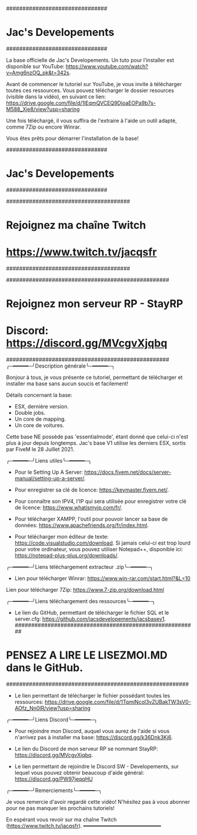 ###############################
#     Jac's Developements     #
###############################

La base officielle de Jac's Developements. Un tuto pour l'installer est disponible sur YouTube: https://www.youtube.com/watch?v=Amg6nzOQ_pk&t=342s.

Avant de commencer le tutoriel sur YouTube, je vous invite à télécharger toutes ces ressources. Vous pouvez télécharger le dossier resources (visible dans la vidéo), en suivant ce lien: https://drive.google.com/file/d/1lEqmQVCEQ9DjoaEOPa9b7s-M588_Xje8/view?usp=sharing

Une fois téléchargé, il vous suffira de l'extraire à l'aide un outil adapté, comme 7Zip ou encore Winrar.

Vous êtes prêts pour démarrer l'installation de la base!

###############################
#     Jac's Developements     #
###############################

######################################
#     Rejoignez ma chaîne Twitch     #
#     https://www.twitch.tv/jacqsfr  #
######################################

##################################################
#     Rejoignez mon serveur RP - StayRP          #
#     Discord: https://discord.gg/MVcgvXjqbq     #
##################################################
╭─━━━━━─╯Description générale╰─━━━━━─╮

Bonjour à tous, je vous présente ce tutoriel, permettant de télécharger et installer ma base sans aucun soucis et facilement!

Détails concernant la base:

- ESX, dernière version.
- Double jobs.
- Un core de mapping.
- Un core de voitures.

Cette base NE possède pas 'essentialmode', étant donné que celui-ci n'est plus à jour depuis longtemps. Jac's base V1 utilise les derniers ESX, sortis par FiveM le 28 Juillet 2021.

╭─━━━━━─╯Liens utiles╰─━━━━━─╮

- Pour le Setting Up A Server: https://docs.fivem.net/docs/server-manual/setting-up-a-server/.

- Pour enregistrer sa clé de licence: https://keymaster.fivem.net/.

- Pour connaître son IPV4, l'IP qui sera utilisée pour enregistrer votre clé de licence: https://www.whatismyip.com/fr/.

- Pour télécharger XAMPP, l'outil pour pouvoir lancer sa base de données: https://www.apachefriends.org/fr/index.html.

- Pour télécharger mon éditeur de texte: https://code.visualstudio.com/download. Si jamais celui-ci est trop lourd pour votre ordinateur, vous pouvez utiliser Notepad++, disponible ici: https://notepad-plus-plus.org/downloads/.

╭─━━━━━─╯Liens téléchargement extracteur .zip╰─━━━━━─╮

- Lien pour télécharger Winrar: https://www.win-rar.com/start.html?&L=10

Lien pour télécharger 7Zip: https://www.7-zip.org/download.html

╭─━━━━━─╯Liens téléchargement des ressources╰─━━━━━─╮

- Le lien du GitHub, permettant de télécharger le fichier SQL et le server.cfg: https://github.com/jacsdevelopements/jacsbasev1.
########################################################
#     PENSEZ A LIRE LE LISEZMOI.MD dans le GitHub.     #
########################################################

- Le lien permettant de télécharger le fichier possédant toutes les ressources: https://drive.google.com/file/d/1TqmiNcol3vZUBakTW3sV0-AOfz_Nn0lR/view?usp=sharing

╭─━━━━━─╯Liens Discord╰─━━━━━─╮

- Pour rejoindre mon Discord, auquel vous aurez de l'aide si vous n'arrivez pas à installer ma base: https://discord.gg/k36Dnk3Kj6.

- Le lien du Discord de mon serveur RP se nommant StayRP: https://discord.gg/MVcgvXjqbq.

- Le lien permettant de rejoindre le Discord SW - Developements, sur lequel vous pouvez obtenir beaucoup d'aide général: https://discord.gg/PW97jeqqHU

╭─━━━━━─╯Remerciements╰─━━━━━─╮

Je vous remercie d'avoir regardé cette vidéo! N'hésitez pas à vous abonner pour ne pas manquer les prochains tutoriels!

En espérant vous revoir sur ma chaîne Twitch (https://www.twitch.tv/jacqsfr).
━━━━━━━━━━━━━━━━━━━━━━━━━
